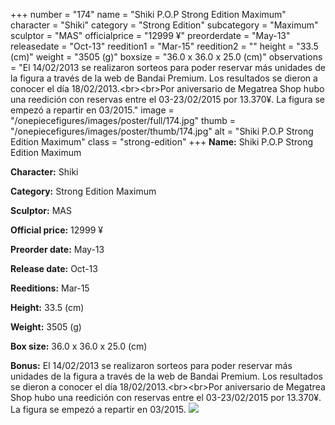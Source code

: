 +++
number = "174"
name = "Shiki P.O.P Strong Edition Maximum"
character = "Shiki"
category = "Strong Edition"
subcategory = "Maximum"
sculptor = "MAS"
officialprice = "12999 ¥"
preorderdate = "May-13"
releasedate = "Oct-13"
reedition1 = "Mar-15"
reedition2 = ""
height = "33.5 (cm)"
weight = "3505 (g)"
boxsize = "36.0 x 36.0 x 25.0 (cm)"
observations = "El 14/02/2013 se realizaron sorteos para poder reservar más unidades de la figura a través de la web de Bandai Premium. Los resultados se dieron a conocer el día 18/02/2013.&lt;br&gt;&lt;br&gt;Por aniversario de Megatrea Shop hubo una reedición con reservas entre el 03-23/02/2015 por 13.370¥. La figura se empezó a repartir en 03/2015."
image = "/onepiecefigures/images/poster/full/174.jpg"
thumb = "/onepiecefigures/images/poster/thumb/174.jpg"
alt = "Shiki P.O.P Strong Edition Maximum"
class = "strong-edition"
+++
**Name:** Shiki P.O.P Strong Edition Maximum

**Character:** Shiki

**Category:** Strong Edition  Maximum 

**Sculptor:** MAS

**Official price:** 12999 ¥

**Preorder date:** May-13

**Release date:** Oct-13

**Reeditions:** Mar-15

**Height:** 33.5 (cm)

**Weight:** 3505 (g)

**Box size:** 36.0 x 36.0 x 25.0 (cm)

**Bonus:** El 14/02/2013 se realizaron sorteos para poder reservar más unidades de la figura a través de la web de Bandai Premium. Los resultados se dieron a conocer el día 18/02/2013.&lt;br&gt;&lt;br&gt;Por aniversario de Megatrea Shop hubo una reedición con reservas entre el 03-23/02/2015 por 13.370¥. La figura se empezó a repartir en 03/2015.
<img src="/onepiecefigures/images/poster/thumb/174.jpg">